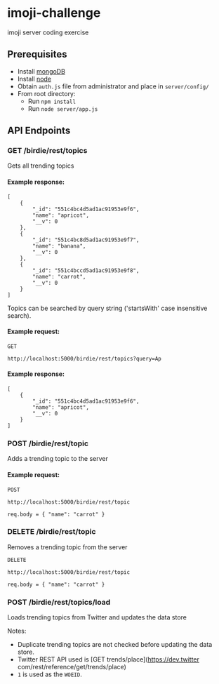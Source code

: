 # imoji-challenge
imoji server coding exercise

## Prerequisites
* Install [mongoDB](http://docs.mongodb.org/manual/installation/)
* Install [node](https://nodejs.org/download/)
* Obtain `auth.js` file from administrator and place in `server/config/`
* From root directory:
  * Run `npm install`
  * Run `node server/app.js`

## API Endpoints

### GET /birdie/rest/topics
Gets all trending topics

#### Example response:
```
[
    {
        "_id": "551c4bc4d5ad1ac91953e9f6",
        "name": "apricot",
        "__v": 0
    },
    {
        "_id": "551c4bc8d5ad1ac91953e9f7",
        "name": "banana",
        "__v": 0
    },
    {
        "_id": "551c4bccd5ad1ac91953e9f8",
        "name": "carrot",
        "__v": 0
    }
]
```

Topics can be searched by query string ('startsWith' case insensitive search).

#### Example request:
`GET`

`http://localhost:5000/birdie/rest/topics?query=Ap`

#### Example response:
```
[
    {
        "_id": "551c4bc4d5ad1ac91953e9f6",
        "name": "apricot",
        "__v": 0
    }
]
```

### POST /birdie/rest/topic
Adds a trending topic to the server

#### Example request:
`POST`

`http://localhost:5000/birdie/rest/topic`

`req.body = {
  "name": "carrot"
}`

### DELETE /birdie/rest/topic
Removes a trending topic from the server

`DELETE`

`http://localhost:5000/birdie/rest/topic`

`req.body = {
  "name": "carrot"
}`

### POST /birdie/rest/topics/load
Loads trending topics from Twitter and updates the data store

Notes: 

* Duplicate trending topics are not checked before updating the data store.
* Twitter REST API used is [GET trends/place](https://dev.twitter com/rest/reference/get/trends/place)
* `1` is used as the `WOEID`. 
